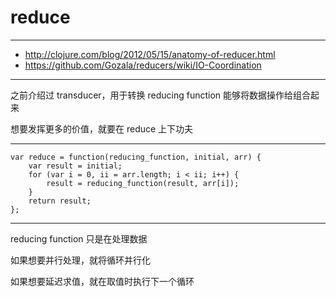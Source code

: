 # reduce

---

+ http://clojure.com/blog/2012/05/15/anatomy-of-reducer.html
+ https://github.com/Gozala/reducers/wiki/IO-Coordination

---

之前介绍过 transducer，用于转换 reducing function
能够将数据操作给组合起来

想要发挥更多的价值，就要在 reduce 上下功夫

---

```
var reduce = function(reducing_function, initial, arr) {
    var result = initial;
    for (var i = 0, ii = arr.length; i < ii; i++) {
        result = reducing_function(result, arr[i]);
    }
    return result;
};
```

---

reducing function 只是在处理数据

如果想要并行处理，就将循环并行化

如果想要延迟求值，就在取值时执行下一个循环
